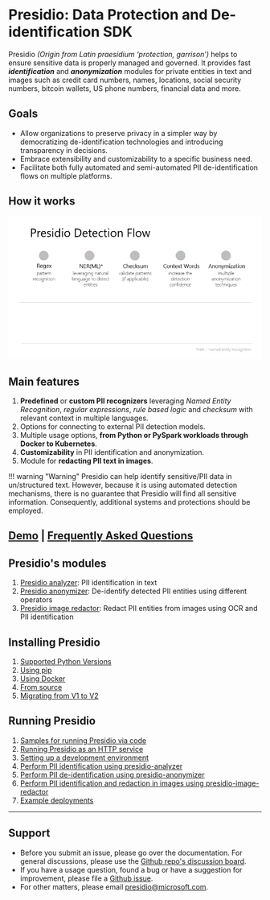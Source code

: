 # **Presidio**: Data Protection and De-identification SDK

Presidio _(Origin from Latin praesidium ‘protection, garrison’)_
helps to ensure sensitive data is properly managed and governed.
It provides fast **_identification_** and **_anonymization_**
modules for private entities in text and images such as
credit card numbers, names, locations, social security numbers,
bitcoin wallets, US phone numbers, financial data and more.

## Goals

- Allow organizations to preserve privacy in a simpler way by democratizing de-identification technologies and introducing transparency in decisions.
- Embrace extensibility and customizability to a specific business need.
- Facilitate both fully automated and semi-automated PII de-identification flows on multiple platforms.

## How it works

![Presidio demo gif](assets/detection_flow.gif)

## Main features

1. **Predefined** or **custom PII recognizers** leveraging _Named Entity Recognition_, _regular expressions_, _rule based logic_ and _checksum_ with relevant context in multiple languages.
2. Options for connecting to external PII detection models.
3. Multiple usage options, **from Python or PySpark workloads through Docker to Kubernetes**.
4. **Customizability** in PII identification and anonymization.
5. Module for **redacting PII text in images**.

!!! warning "Warning"
    Presidio can help identify sensitive/PII data in un/structured text. However, because it is using automated detection mechanisms, there is no guarantee that Presidio will find all sensitive information. Consequently, additional systems and protections should be employed.

## [Demo](https://aka.ms/presidio-demo) | [Frequently Asked Questions](faq.md)

## Presidio's modules

1. [Presidio analyzer](analyzer/index.md): PII identification in text
2. [Presidio anonymizer](anonymizer/index.md): De-identify detected PII entities using different operators
3. [Presidio image redactor](image-redactor/index.md): Redact PII entities from images using OCR and PII identification

## Installing Presidio

1. [Supported Python Versions](installation.md#supported-python-versions)
2. [Using pip](installation.md#using-pip)
3. [Using Docker](installation.md#using-docker)
4. [From source](installation.md#install-from-source)
5. [Migrating from V1 to V2](presidio_V2.md)

## Running Presidio

1. [Samples for running Presidio via code](samples/index.md)
2. [Running Presidio as an HTTP service](samples/docker/index.md)
3. [Setting up a development environment](development.md)
4. [Perform PII identification using presidio-analyzer](analyzer/index.md)
5. [Perform PII de-identification using presidio-anonymizer](anonymizer/index.md)
6. [Perform PII identification and redaction in images using presidio-image-redactor](image-redactor/index.md)
7. [Example deployments](samples/deployments/index.md)

---

## Support

- Before you submit an issue, please go over the documentation. For general discussions, please use the [Github repo's discussion board](https://github.com/microsoft/presidio/discussions).
- If you have a usage question, found a bug or have a suggestion for improvement, please file a [Github issue](https://github.com/microsoft/presidio/issues).
- For other matters, please email [presidio@microsoft.com](mailto:presidio@microsoft.com).
